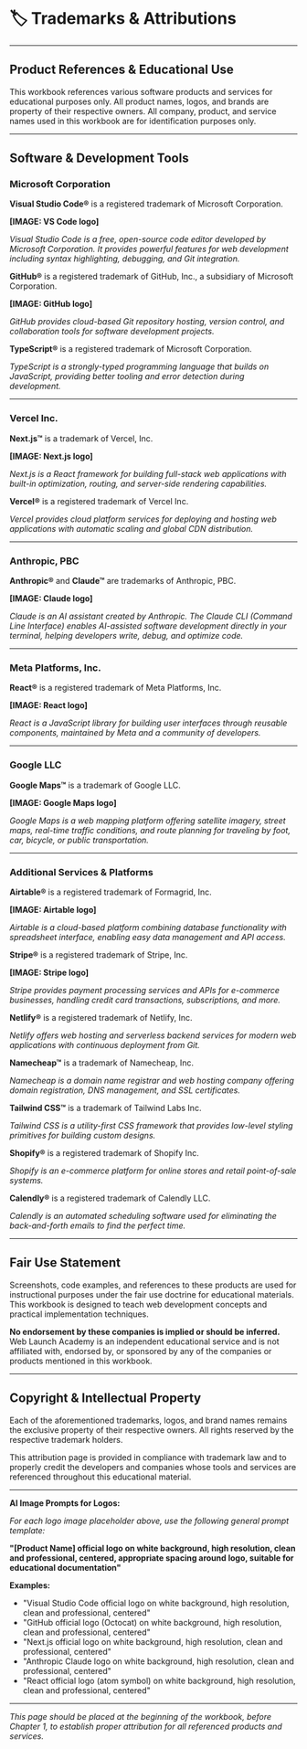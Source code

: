 # 🏷️ Trademarks & Attributions

---

## Product References & Educational Use

This workbook references various software products and services for educational purposes only. All product names, logos, and brands are property of their respective owners. All company, product, and service names used in this workbook are for identification purposes only.

---

## Software & Development Tools

### Microsoft Corporation

**Visual Studio Code®** is a registered trademark of Microsoft Corporation.

**[IMAGE: VS Code logo]**

*Visual Studio Code is a free, open-source code editor developed by Microsoft Corporation. It provides powerful features for web development including syntax highlighting, debugging, and Git integration.*

**GitHub®** is a registered trademark of GitHub, Inc., a subsidiary of Microsoft Corporation.

**[IMAGE: GitHub logo]**

*GitHub provides cloud-based Git repository hosting, version control, and collaboration tools for software development projects.*

**TypeScript®** is a registered trademark of Microsoft Corporation.

*TypeScript is a strongly-typed programming language that builds on JavaScript, providing better tooling and error detection during development.*

---

### Vercel Inc.

**Next.js™** is a trademark of Vercel, Inc.

**[IMAGE: Next.js logo]**

*Next.js is a React framework for building full-stack web applications with built-in optimization, routing, and server-side rendering capabilities.*

**Vercel®** is a registered trademark of Vercel Inc.

*Vercel provides cloud platform services for deploying and hosting web applications with automatic scaling and global CDN distribution.*

---

### Anthropic, PBC

**Anthropic®** and **Claude™** are trademarks of Anthropic, PBC.

**[IMAGE: Claude logo]**

*Claude is an AI assistant created by Anthropic. The Claude CLI (Command Line Interface) enables AI-assisted software development directly in your terminal, helping developers write, debug, and optimize code.*

---

### Meta Platforms, Inc.

**React®** is a registered trademark of Meta Platforms, Inc.

**[IMAGE: React logo]**

*React is a JavaScript library for building user interfaces through reusable components, maintained by Meta and a community of developers.*

---

### Google LLC

**Google Maps™** is a trademark of Google LLC.

**[IMAGE: Google Maps logo]**

*Google Maps is a web mapping platform offering satellite imagery, street maps, real-time traffic conditions, and route planning for traveling by foot, car, bicycle, or public transportation.*

---

### Additional Services & Platforms

**Airtable®** is a registered trademark of Formagrid, Inc.

**[IMAGE: Airtable logo]**

*Airtable is a cloud-based platform combining database functionality with spreadsheet interface, enabling easy data management and API access.*

**Stripe®** is a registered trademark of Stripe, Inc.

**[IMAGE: Stripe logo]**

*Stripe provides payment processing services and APIs for e-commerce businesses, handling credit card transactions, subscriptions, and more.*

**Netlify®** is a registered trademark of Netlify, Inc.

*Netlify offers web hosting and serverless backend services for modern web applications with continuous deployment from Git.*

**Namecheap™** is a trademark of Namecheap, Inc.

*Namecheap is a domain name registrar and web hosting company offering domain registration, DNS management, and SSL certificates.*

**Tailwind CSS™** is a trademark of Tailwind Labs Inc.

*Tailwind CSS is a utility-first CSS framework that provides low-level styling primitives for building custom designs.*

**Shopify®** is a registered trademark of Shopify Inc.

*Shopify is an e-commerce platform for online stores and retail point-of-sale systems.*

**Calendly®** is a registered trademark of Calendly LLC.

*Calendly is an automated scheduling software used for eliminating the back-and-forth emails to find the perfect time.*

---

## Fair Use Statement

Screenshots, code examples, and references to these products are used for instructional purposes under the fair use doctrine for educational materials. This workbook is designed to teach web development concepts and practical implementation techniques.

**No endorsement by these companies is implied or should be inferred.** Web Launch Academy is an independent educational service and is not affiliated with, endorsed by, or sponsored by any of the companies or products mentioned in this workbook.

---

## Copyright & Intellectual Property

Each of the aforementioned trademarks, logos, and brand names remains the exclusive property of their respective owners. All rights reserved by the respective trademark holders.

This attribution page is provided in compliance with trademark law and to properly credit the developers and companies whose tools and services are referenced throughout this educational material.

---

**AI Image Prompts for Logos:**

*For each logo image placeholder above, use the following general prompt template:*

**"[Product Name] official logo on white background, high resolution, clean and professional, centered, appropriate spacing around logo, suitable for educational documentation"**

**Examples:**
- "Visual Studio Code official logo on white background, high resolution, clean and professional, centered"
- "GitHub official logo (Octocat) on white background, high resolution, clean and professional, centered"
- "Next.js official logo on white background, high resolution, clean and professional, centered"
- "Anthropic Claude logo on white background, high resolution, clean and professional, centered"
- "React official logo (atom symbol) on white background, high resolution, clean and professional, centered"

---

*This page should be placed at the beginning of the workbook, before Chapter 1, to establish proper attribution for all referenced products and services.*
